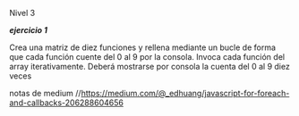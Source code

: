 Nivel 3 

***ejercicio 1***

Crea una matriz de diez funciones y rellena mediante un bucle de forma que cada función cuente del 0 al 9 por la consola. Invoca cada función del array iterativamente. Deberá mostrarse por consola la cuenta del 0 al 9 diez veces

notas de medium //https://medium.com/@_edhuang/javascript-for-foreach-and-callbacks-206288604656